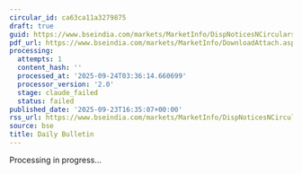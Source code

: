 ```yaml
---
circular_id: ca63ca11a3279875
draft: true
guid: https://www.bseindia.com/markets/MarketInfo/DispNoticesNCirculars.aspx?Noticeid={A7FBD192-AFD2-44CD-89A4-592992A244B1}&noticeno=20250923-83&dt=09/23/2025&icount=83&totcount=84&flag=0
pdf_url: https://www.bseindia.com/markets/MarketInfo/DownloadAttach.aspx?id=20250923-83&attachedId=0358195a-3ca5-4572-ae00-0f4d53c94585
processing:
  attempts: 1
  content_hash: ''
  processed_at: '2025-09-24T03:36:14.660699'
  processor_version: '2.0'
  stage: claude_failed
  status: failed
published_date: '2025-09-23T16:35:07+00:00'
rss_url: https://www.bseindia.com/markets/MarketInfo/DispNoticesNCirculars.aspx?Noticeid={A7FBD192-AFD2-44CD-89A4-592992A244B1}&noticeno=20250923-83&dt=09/23/2025&icount=83&totcount=84&flag=0
source: bse
title: Daily Bulletin
---
```


Processing in progress...